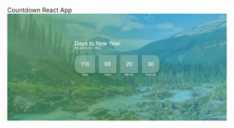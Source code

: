 Countdown React App
![](https://github.com/Mx-k-z/Countdown_react/blob/master/Screenshot/Countdown.png)
